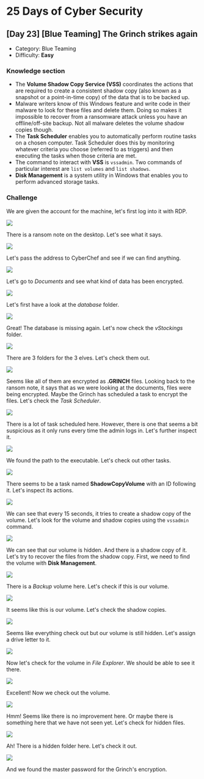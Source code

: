 # 25 Days of Cyber Security

## [Day 23] [Blue Teaming] The Grinch strikes again

* Category: Blue Teaming
* Difficulty: **Easy**

### Knowledge section

* The **Volume Shadow Copy Service (VSS)** coordinates the actions that are required to create a consistent shadow copy (also known as a snapshot or a point-in-time copy) of the data that is to be backed up.
* Malware writers know of this Windows feature and write code in their malware to look for these files and delete them. Doing so makes it impossible to recover from a ransomware attack unless you have an offline/off-site backup. Not all malware deletes the volume shadow copies though.
* The **Task Scheduler** enables you to automatically perform routine tasks on a chosen computer. Task Scheduler does this by monitoring whatever criteria you choose (referred to as triggers) and then executing the tasks when those criteria are met.
* The command to interact with **VSS** is `vssadmin`. Two commands of particular interest are `list volumes` and `list shadows`.
* **Disk Management** is a system utility in Windows that enables you to perform advanced storage tasks.

### Challenge

We are given the account for the machine, let's first log into it with RDP.

![](rdp.png)

There is a ransom note on the desktop. Let's see what it says.

![](ransom-note.png)

Let's pass the address to CyberChef and see if we can find anything.

![](address-cyberchef.png)

Let's go to *Documents* and see what kind of data has been encrypted.

![](documents.png)

Let's first have a look at the *database* folder.

![](db-missing.png)

Great! The database is missing again. Let's now check the *vStockings* folder.

![](stockings.png)

There are 3 folders for the 3 elves. Let's check them out.

![](encrypted-files.png)

Seems like all of them are encrypted as **.GRINCH** files. Looking back to the ransom note, it says that as we were looking at the documents, files were being encrypted. Maybe the Grinch has scheduled a task to encrypt the files. Let's check the *Task Scheduler*.

![](task-scheduler.png)

There is a lot of task scheduled here. However, there is one that seems a bit suspicious as it only runs every time the admin logs in. Let's further inspect it.

![](task-path.png)

We found the path to the executable. Let's check out other tasks.

![](shadow-copy-task.png)

There seems to be a task named **ShadowCopyVolume** with an ID following it. Let's inspect its actions.

![](shadow-task-action.png)

We can see that every 15 seconds, it tries to create a shadow copy of the volume. Let's look for the volume and shadow copies using the `vssadmin` command.

![](list-volumes-and-shadows.png)

We can see that our volume is hidden. And there is a shadow copy of it. Let's try to recover the files from the shadow copy. First, we need to find the volume with **Disk Management**.

![](disk-management.png)

There is a *Backup* volume here. Let's check if this is our volume.

![](volume-check.png)

It seems like this is our volume. Let's check the shadow copies.

![](shadow-check.png)

Seems like everything check out but our volume is still hidden. Let's assign a drive letter to it.

![](letter-assign.png)

Now let's check for the volume in *File Explorer*. We should be able to see it there.

![](file-explorer.png)

Excellent! Now we check out the volume.

![](backup.png)

Hmm! Seems like there is no improvement here. Or maybe there is something here that we have not seen yet. Let's check for hidden files.

![](hidden-backup.png)

Ah! There is a hidden folder here. Let's check it out.

![](master-password.png)

And we found the master password for the Grinch's encryption.